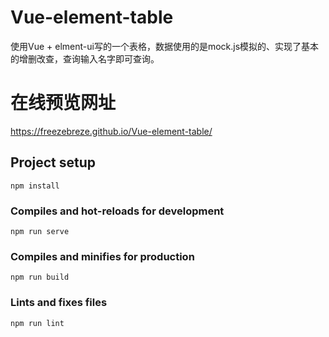 # Vue-element-table
使用Vue +  elment-ui写的一个表格，数据使用的是mock.js模拟的、实现了基本的增删改查，查询输入名字即可查询。
# 在线预览网址
https://freezebreze.github.io/Vue-element-table/
## Project setup
```
npm install
```

### Compiles and hot-reloads for development
```
npm run serve
```

### Compiles and minifies for production
```
npm run build
```

### Lints and fixes files
```
npm run lint
```
